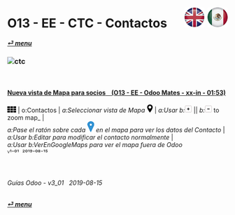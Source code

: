 # O13 - EE - CTC - Contactos &nbsp;&nbsp;&nbsp;&nbsp; [![en-uk](/doc/img/flg/en-uk-flg-btn-sml.png)](/en-uk/o13/ee/ctc/en-uk-o13-ee-ctc-contacts-guides.md) [ ![es-mx](/doc/img/flg/es-mx-flg-btn-sml.png)](/es-mx/o13/ee/ctc/es-mx-o13-ee-ctc-contacts-guides.md)
#### [_&#x23CE; menu_](/es-mx/o13/ee/es-mx-o13-ee-guides-menu.md "Regresar al menú de EE")  
### ![ctc](/doc/img/acc/big/ctc.png)
[ⱽ¹²³⁴⁵⁶⁷⁸⁹⁰⁻]: # (ⱽ¹²³⁴⁵⁶⁷⁸⁹⁰⁻)

<br>

#### [Nueva vista de Mapa para socios &nbsp;&nbsp; (O13 - EE - Odoo Mates - xx-in - 01:53)](https://youtube.com/embed/1y3uHWG7nDQ?autoplay=1&start=0&end=54&rel=0)  
![apps](/doc/img/apps.png) | o:Contactos | _a:Seleccionar vista de Mapa_ ![view_map](/doc/img/view_map.png) | _a:Usar b:_![zoom_in](/doc/img/button_squared_add.png) || _b:_![zoom_out](/doc/img/button_squared_sub.png) to zoom map_ |  
_a:Pase el ratón sobre cada ![map_location](/doc/img/map_location.png) en el mapa para ver los datos del Contacto_ |  
_a:Usar b:Editar para modificar el contacto normalmente_ |  
_a:Usar b:VerEnGoogleMaps para ver el mapa fuera de Odoo_  
ⱽ¹⁻⁰¹ &nbsp;²⁰¹⁹⁻⁰⁸⁻¹⁵

<br>
	
###### Guías Odoo - v3_01 &nbsp; 2019-08-15  
**[_&#x23CE; menu_](/es-mx/o13/ee/es-mx-o13-ee-calendar-guides-menu.md)**  
